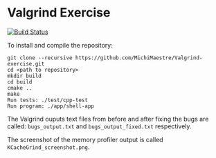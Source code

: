 # Valgrind Exercise
[![Build Status](https://travis-ci.org/MichiMaestre/Valgrind-exercise.svg?branch=master)](https://travis-ci.org/MichiMaestre/Valgrind-exercise)

To install and compile the repository:
```
git clone --recursive https://github.com/MichiMaestre/Valgrind-exercise.git
cd <path to repository>
mkdir build
cd build
cmake ..
make
Run tests: ./test/cpp-test
Run program: ./app/shell-app
```


The Valgrind ouputs text files from before and after fixing the bugs are called: ```bugs_output.txt``` and ```bugs_output_fixed.txt``` respectively.

The screenshot of the memory profiler output is called ```KCacheGrind_screenshot.png```.

